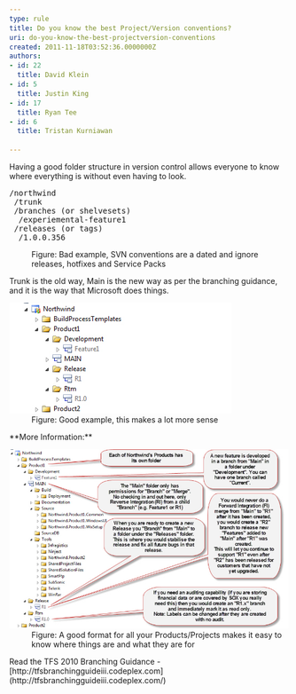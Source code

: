 ```yaml
---
type: rule
title: Do you know the best Project/Version conventions?
uri: do-you-know-the-best-projectversion-conventions
created: 2011-11-18T03:52:36.0000000Z
authors:
- id: 22
  title: David Klein
- id: 5
  title: Justin King
- id: 17
  title: Ryan Tee
- id: 6
  title: Tristan Kurniawan

---
```


 
Having a good folder structure in version control allows everyone to know where everything is without even having to look.​
 <dl><pre>/northwind
 /trunk
 /branches (or shelvesets)
  /experiemental-feature1
 /releases (or tags)
  /1.0.0.356</pre>
<dd>Figure: Bad example, SVN conventions are a dated and ignore releases, hotfixes and Service Packs </dd></dl>
Trunk is the old way, Main is the new way as per the branching guidance, and it is the way that Microsoft does things.
<dl><dt><img alt="Main branch guidance " src="BranchGuidance.jpg"></dt>
<dd>Figure: Good example, this makes a lot more sense </dd></dl>**More Information:** <dl><dt class="ssw-rteStyle-ImageArea"><img alt="Good format for the information" src="GoodFormatForInfo.jpg"></dt>
<dd>Figure: A good format for all your Products/Projects makes it easy to know where things are and what they are for </dd></dl>
Read the TFS 2010 Branching Guidance - [http://tfsbranchingguideiii.codeplex.com](http://tfsbranchingguideiii.codeplex.com/)

